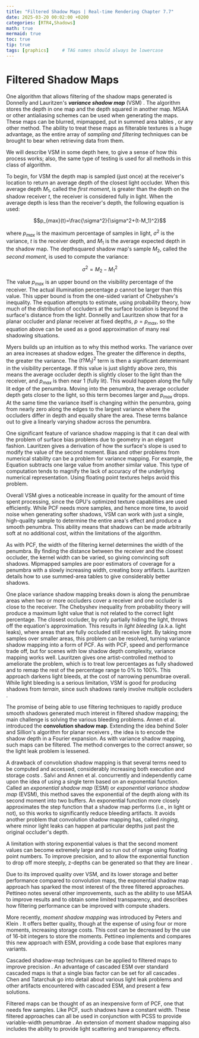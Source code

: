 ```yaml
---
title: "Filtered Shadow Maps | Real-time Rendering Chapter 7.7"
date: 2025-03-20 00:02:00 +0200
categories: [RTR4,Shadows]
math: true
mermaid: true
toc: true
tip: true
tags: [graphics]     # TAG names should always be lowercase
---
```

# Filtered Shadow Maps
One algorithm that allows filtering of the shadow maps generated is Donnelly and Lauritzen's ***variance shadow map*** (VSM) . The algorithm stores the depth in one map and the depth squared in another map. MSAA or other antialiasing schemes can be used when generating the maps. These maps can be blurred, mipmapped, put in summed area tables , or any other method. The ability to treat these maps as filterable textures is a huge advantage, as the entire array of *sampling and filtering* techniques can be brought to bear when retrieving data from them.

We will describe VSM in some depth here, to give a sense of how this process works; also, the same type of testing is used for all methods in this class of algorithm.

To begin, for VSM the depth map is sampled (just once) at the receiver's location to return an average depth of the closest light occluder. When this average depth $M_1$, called the *first moment*, is greater than the depth on the shadow receiver $t$, the receiver is considered fully in light. When the average depth is less than the receiver's depth, the following equation is used:

$$p_{max}(t)=\frac{\sigma^2}{\sigma^2+(t-M_1)^2}$$

where $p_{max}$ is the maximum percentage of samples in light, $\sigma^2$ is the variance, $t$ is the receiver depth, and $M_1$ is the average expected depth in the shadow map. The depthsquared shadow map's sample $M_2$, called the *second moment*, is used to compute the variance:

$$\sigma^2=M_2-M_1^2$$

The value $p_{max}$ is an upper bound on the visibility percentage of the receiver. The actual illumination percentage $p$ cannot be larger than this value. This upper bound is from the one-sided variant of Chebyshev's inequality. The equation attempts to estimate, using probability theory, how much of the distribution of occluders at the surface location is beyond the surface's distance from the light. Donnelly and Lauritzen show that for a planar occluder and planar receiver at fixed depths, $p = p_{max}$, so the equation above can be used as a good approximation of many real shadowing situations.

Myers  builds up an intuition as to why this method works. The variance over an area increases at shadow edges. The greater the difference in depths, the greater the variance. The $(t ? M_1)^2$ term is then a significant determinant in the visibility percentage. If this value is just slightly above zero, this means the average occluder depth is slightly closer to the light than the receiver, and $p_{max}$ is then near 1 (fully lit). This would happen along the fully lit edge of the penumbra. Moving into the penumbra, the average occluder depth gets closer to the light, so this term becomes larger and $p_{max}$ drops. At the same time the variance itself is changing within the penumbra, going from nearly zero along the edges to the largest variance where the occluders differ in depth and equally share the area. These terms balance out to give a linearly varying shadow across the penumbra.

One significant feature of variance shadow mapping is that it can deal with the problem of surface bias problems due to geometry in an elegant fashion. Lauritzen  gives a derivation of how the surface's slope is used to modify the value of the second moment. Bias and other problems from numerical stability can be a problem for variance mapping. For example, the Equation subtracts one large value from another similar value. This type of computation tends to magnify the lack of accuracy of the underlying numerical representation. Using floating point textures helps avoid this problem.

Overall VSM gives a noticeable increase in quality for the amount of time spent processing, since the GPU's optimized texture capabilities are used efficiently. While PCF needs more samples, and hence more time, to avoid noise when generating softer shadows, VSM can work with just a single, high-quality sample to determine the entire area's effect and produce a smooth penumbra. This ability means that shadows can be made arbitrarily soft at no additional cost, within the limitations of the algorithm.

As with PCF, the width of the filtering kernel determines the width of the penumbra. By finding the distance between the receiver and the closest occluder, the kernel width can be varied, so giving convincing soft shadows. Mipmapped samples are poor estimators of coverage for a penumbra with a slowly increasing width, creating boxy artifacts. Lauritzen  details how to use summed-area tables to give considerably better shadows.

One place variance shadow mapping breaks down is along the penumbrae areas when two or more occluders cover a receiver and one occluder is close to the receiver. The Chebyshev inequality from probability theory will produce a maximum light value that is not related to the correct light percentage. The closest occluder, by only partially hiding the light, throws off the equation's approximation. This results in *light bleeding* (a.k.a. light leaks), where areas that are fully occluded still receive light. By taking more samples over smaller areas, this problem can be resolved, turning variance shadow mapping into a form of PCF. As with PCF, speed and performance trade off, but for scenes with low shadow depth complexity, variance mapping works well. Lauritzen  gives one artist-controlled method to ameliorate the problem, which is to treat low percentages as fully shadowed and to remap the rest of the percentage range to 0% to 100%. This approach darkens light bleeds, at the cost of narrowing penumbrae overall. While light bleeding is a serious limitation, VSM is good for producing shadows from *terrain*, since such shadows rarely involve multiple occluders .

The promise of being able to use filtering techniques to rapidly produce smooth shadows generated much interest in filtered shadow mapping; the main challenge is solving the various bleeding problems. Annen et al.  introduced the **convolution shadow map**. Extending the idea behind Soler and Sillion's algorithm for planar receivers , the idea is to encode the shadow depth in a Fourier expansion. As with variance shadow mapping, such maps can be filtered. The method converges to the correct answer, so the light leak problem is lessened.

A drawback of convolution shadow mapping is that several terms need to be computed and accessed, considerably increasing both execution and storage costs . Salvi  and Annen et al.  concurrently and independently came upon the idea of using a single term based on an exponential function. Called an *exponential shadow map* (ESM) or *exponential variance shadow map* (EVSM), this method saves the exponential of the depth along with its second moment into two buffers. An exponential function more closely approximates the step function that a shadow map performs (i.e., in light or not), so this works to significantly reduce bleeding artifacts. It avoids another problem that convolution shadow mapping has, called *ringing*, where minor light leaks can happen at particular depths just past the original occluder's depth.

A limitation with storing exponential values is that the second moment values can become extremely large and so run out of range using floating point numbers. To improve precision, and to allow the exponential function to drop off more steeply, z-depths can be generated so that they are linear .

Due to its improved quality over VSM, and its lower storage and better performance compared to convolution maps, the exponential shadow map approach has sparked the most interest of the three filtered approaches. Pettineo  notes several other improvements, such as the ability to use MSAA to improve results and to obtain some limited transparency, and describes how filtering performance can be improved with compute shaders.

More recently, *moment shadow mapping* was introduced by Peters and Klein . It offers better quality, though at the expense of using four or more moments, increasing storage costs. This cost can be decreased by the use of 16-bit integers to store the moments. Pettineo  implements and compares this new approach with ESM, providing a code base that explores many variants.

Cascaded shadow-map techniques can be applied to filtered maps to improve precision . An advantage of cascaded ESM over standard cascaded maps is that a single bias factor can be set for all cascades . Chen and Tatarchuk  go into detail about various light leak problems and other artifacts encountered with cascaded ESM, and present a few solutions.

Filtered maps can be thought of as an inexpensive form of PCF, one that needs few samples. Like PCF, such shadows have a constant width. These filtered approaches can all be used in conjunction with PCSS to provide variable-width penumbrae . An extension of moment shadow mapping also includes the ability to provide light scattering and transparency effects.

<!--
regex:\[\d+(?:,\s*\d+)*\]
## Lists

### Ordered list

1. Firstly
2. Secondly
3. Thirdly

### Unordered list

- Chapter
  + Section
    * Paragraph

### ToDo list

- [ ] Job
  + [x] Step 1
  + [x] Step 2
  + [ ] Step 3

### Description list

Sun
: the star around which the earth orbits

Moon
: the natural satellite of the earth, visible by reflected light from the sun

## Block Quote

> This line shows the _block quote_.

## Prompts

> An example showing the `tip` type prompt.
{: .prompt-tip }

> An example showing the `info` type prompt.
{: .prompt-info }

> An example showing the `warning` type prompt.
{: .prompt-warning }

> An example showing the `danger` type prompt.
{: .prompt-danger }

## Footnote

Click the hook will locate the footnote[^footnote], and here is another footnote[^fn-nth-2].

## Inline code

This is an example of `Inline Code`.

## Filepath

Here is the `/path/to/the/file.extend`{: .filepath}.

### Dark/Light mode & Shadow

The image below will toggle dark/light mode based on theme preference, notice it has shadows.

![light mode only](/posts/20190808/devtools-light.png){: .light .w-75 .shadow .rounded-10 w='1212' h='668' }
![dark mode only](/posts/20190808/devtools-dark.png){: .dark .w-75 .shadow .rounded-10 w='1212' h='668' }


## Reverse Footnote

[^footnote]: The footnote source
[^fn-nth-2]: The 2nd footnote source
-->
